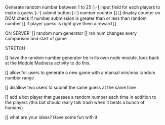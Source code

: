 Generate random number between 1 to 25  [✅]
input field for each players to make a guess [✅]
submit button  [✅]
number counter  []
    [] display counter on DOM
check if number submission is greater than or less than random number []
if player guess is right give them a reward  []


ON SERVER'
    [] random num generator
    [] ran num changes every comparison and start of game


STRETCH

[] have the random number generator be in its own node module, look back at the Module Madness activity to do this.

[] allow for users to generate a new game with a manual min/max random number range

[] disallow two users to submit the same guess at the same time

[] add a bot player that guesses a random number each time in addition to the players (this bot should really talk trash when it beats a bunch of humans)

[] what are your ideas? Have some fun with it